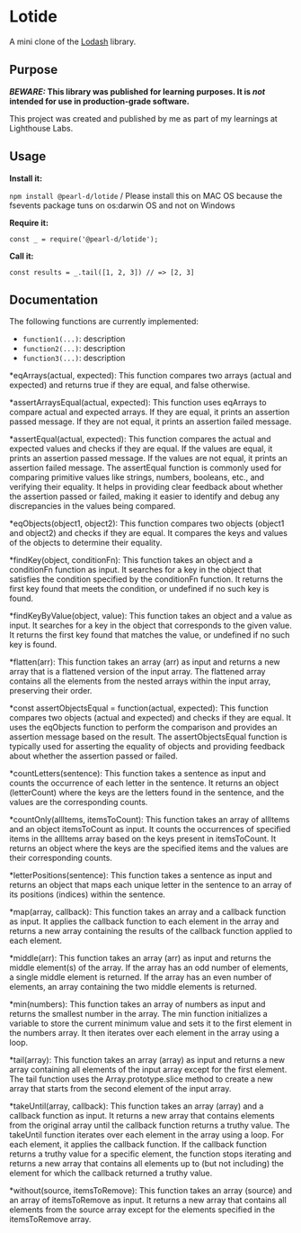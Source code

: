# Lotide

A mini clone of the [Lodash](https://lodash.com) library.

## Purpose

**_BEWARE:_ This library was published for learning purposes. It is _not_ intended for use in production-grade software.**

This project was created and published by me as part of my learnings at Lighthouse Labs. 

## Usage

**Install it:**

`npm install @pearl-d/lotide` / Please install this on MAC OS because the fsevents package tuns on os:darwin OS and not on Windows

**Require it:**

`const _ = require('@pearl-d/lotide');`

**Call it:**

`const results = _.tail([1, 2, 3]) // => [2, 3]`

## Documentation

The following functions are currently implemented:

* `function1(...)`: description
* `function2(...)`: description
* `function3(...)`: description

*eqArrays(actual, expected): This function compares two arrays (actual and expected) and returns true if they are equal, and false otherwise.

*assertArraysEqual(actual, expected): This function uses eqArrays to compare actual and expected arrays. If they are equal, it prints an assertion passed message. If they are not equal, it prints an assertion failed message.

*assertEqual(actual, expected): This function compares the actual and expected values and checks if they are equal. If the values are equal, it prints an assertion passed message. If the values are not equal, it prints an assertion failed message.
The assertEqual function is commonly used for comparing primitive values like strings, numbers, booleans, etc., and verifying their equality. It helps in providing clear feedback about whether the assertion passed or failed, making it easier to identify and debug any discrepancies in the values being compared.

*eqObjects(object1, object2): This function compares two objects (object1 and object2) and checks if they are equal. It compares the keys and values of the objects to determine their equality.

*findKey(object, conditionFn): This function takes an object and a conditionFn function as input. It searches for a key in the object that satisfies the condition specified by the conditionFn function. It returns the first key found that meets the condition, or undefined if no such key is found.

*findKeyByValue(object, value): This function takes an object and a value as input. It searches for a key in the object that corresponds to the given value. It returns the first key found that matches the value, or undefined if no such key is found.

*flatten(arr): This function takes an array (arr) as input and returns a new array that is a flattened version of the input array. The flattened array contains all the elements from the nested arrays within the input array, preserving their order.

*const assertObjectsEqual = function(actual, expected): This function compares two objects (actual and expected) and checks if they are equal. It uses the eqObjects function to perform the comparison and provides an assertion message based on the result.
The assertObjectsEqual function is typically used for asserting the equality of objects and providing feedback about whether the assertion passed or failed.

*countLetters(sentence): This function takes a sentence as input and counts the occurrence of each letter in the sentence. It returns an object (letterCount) where the keys are the letters found in the sentence, and the values are the corresponding counts.

*countOnly(allItems, itemsToCount): This function takes an array of allItems and an object itemsToCount as input. It counts the occurrences of specified items in the allItems array based on the keys present in itemsToCount. It returns an object where the keys are the specified items and the values are their corresponding counts.

*letterPositions(sentence): This function takes a sentence as input and returns an object that maps each unique letter in the sentence to an array of its positions (indices) within the sentence.

*map(array, callback): This function takes an array and a callback function as input. It applies the callback function to each element in the array and returns a new array containing the results of the callback function applied to each element.

*middle(arr): This function takes an array (arr) as input and returns the middle element(s) of the array. If the array has an odd number of elements, a single middle element is returned. If the array has an even number of elements, an array containing the two middle elements is returned.

*min(numbers): This function takes an array of numbers as input and returns the smallest number in the array.
The min function initializes a variable to store the current minimum value and sets it to the first element in the numbers array. It then iterates over each element in the array using a loop. 

*tail(array): This function takes an array (array) as input and returns a new array containing all elements of the input array except for the first element.
The tail function uses the Array.prototype.slice method to create a new array that starts from the second element of the input array.

*takeUntil(array, callback): This function takes an array (array) and a callback function as input. It returns a new array that contains elements from the original array until the callback function returns a truthy value.
The takeUntil function iterates over each element in the array using a loop. For each element, it applies the callback function. If the callback function returns a truthy value for a specific element, the function stops iterating and returns a new array that contains all elements up to (but not including) the element for which the callback returned a truthy value.

*without(source, itemsToRemove): This function takes an array (source) and an array of itemsToRemove as input. It returns a new array that contains all elements from the source array except for the elements specified in the itemsToRemove array.
